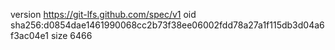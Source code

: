 version https://git-lfs.github.com/spec/v1
oid sha256:d0854dae1461990068cc2b73f38ee06002fdd78a27a1f115db3d04a6f3ac04e1
size 6466
